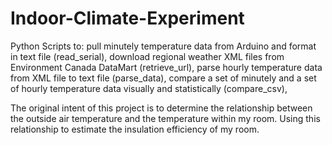 # Indoor-Climate-Experiment
Python Scripts to:
  pull minutely temperature data from Arduino and format in text file (read_serial),
  download regional weather XML files from Environment Canada DataMart (retrieve_url),
  parse hourly temperature data from XML file  to text file (parse_data),
  compare a set of minutely and a set of hourly temperature data visually and statistically (compare_csv),
  
The original intent of this project is to determine the relationship between the outside air temperature 
and the temperature within my room. Using this relationship to estimate the insulation efficiency of my room. 
  
  
